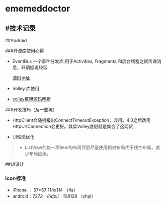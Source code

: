 ememeddoctor
============

#技术记录
---

##Android 

###开源库使用心得

 * EventBus 一个事件分发库,用于Activities, Fragments,和后台线程之间传递消息，开销据说较低

   [源码地址][1]

 * Volley 库使用
 * 
   [volley框架源码解析][2]

###开发技巧（及一些坑）
 * HttpClient会随机报出ConnectTimeoutException，弃用。4.0之后改用HttpUrlConnection会更好。其实Volley底层就是集合了这两货
 
 * UI性能优化
  > * ListView的每一项item的布局顶层尽量使用相对布局优于线性布局，减少布局层级。



 [1]:https://github.com/greenrobot/EventBus
 [2]:http://tomkeyzhang.duapp.com/?p=7

##UI设计
 
### icon标准
 * iPhone ： 57*57  114x114 （4s）
 * android：72*72 （hdpi）   128*128  （xhpi）
   
